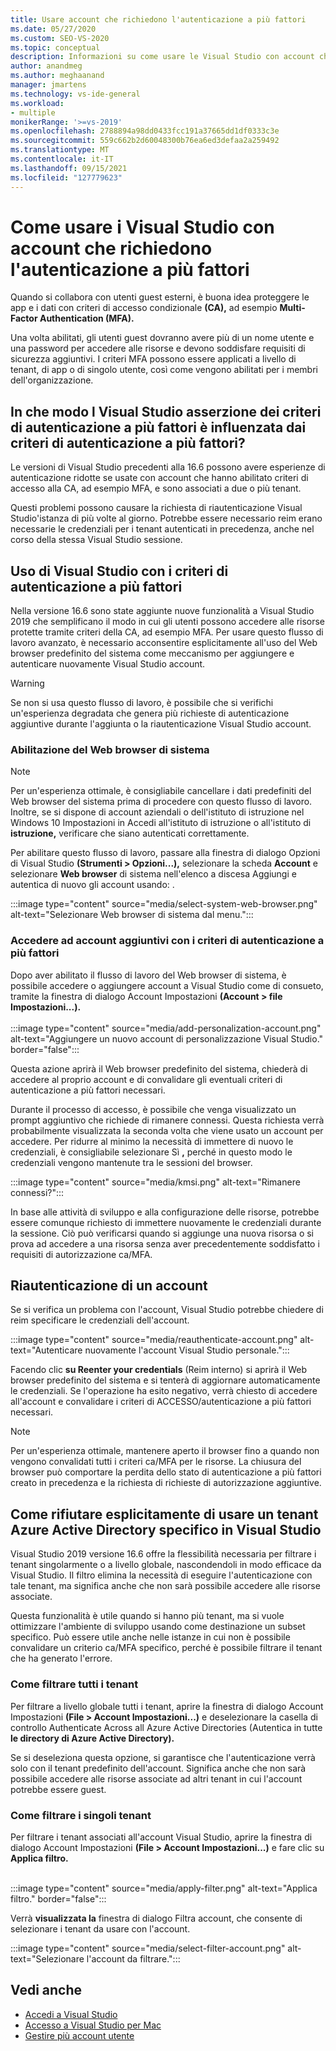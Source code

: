 ```yaml
---
title: Usare account che richiedono l'autenticazione a più fattori
ms.date: 05/27/2020
ms.custom: SEO-VS-2020
ms.topic: conceptual
description: Informazioni su come usare le Visual Studio con account che richiedono l'autenticazione a più fattori.
author: anandmeg
ms.author: meghaanand
manager: jmartens
ms.technology: vs-ide-general
ms.workload:
- multiple
monikerRange: '>=vs-2019'
ms.openlocfilehash: 2788894a98dd0433fcc191a37665dd1df0333c3e
ms.sourcegitcommit: 559c662b2d60048300b76ea6ed3defaa2a259492
ms.translationtype: MT
ms.contentlocale: it-IT
ms.lasthandoff: 09/15/2021
ms.locfileid: "127779623"
---
```

# <a name="how-to-use-visual-studio-with-accounts-that-require-multi-factor-authentication"></a>Come usare i Visual Studio con account che richiedono l'autenticazione a più fattori

Quando si collabora con utenti guest esterni, è buona idea proteggere le app e i dati con criteri di accesso condizionale **(CA),** ad esempio **Multi-Factor Authentication (MFA).**  

Una volta abilitati, gli utenti guest dovranno avere più di un nome utente e una password per accedere alle risorse e devono soddisfare requisiti di sicurezza aggiuntivi. I criteri MFA possono essere applicati a livello di tenant, di app o di singolo utente, così come vengono abilitati per i membri dell'organizzazione. 

## <a name="how-is-the-visual-studio-experience-affected-by-mfa-policies"></a>In che modo l Visual Studio asserzione dei criteri di autenticazione a più fattori è influenzata dai criteri di autenticazione a più fattori?
Le versioni di Visual Studio precedenti alla 16.6 possono avere esperienze di autenticazione ridotte se usate con account che hanno abilitato criteri di accesso alla CA, ad esempio MFA, e sono associati a due o più tenant.

Questi problemi possono causare la richiesta di riautenticazione Visual Studio'istanza di più volte al giorno. Potrebbe essere necessario reim erano necessarie le credenziali per i tenant autenticati in precedenza, anche nel corso della stessa Visual Studio sessione.

## <a name="using-visual-studio-with-mfa-policies"></a>Uso di Visual Studio con i criteri di autenticazione a più fattori
Nella versione 16.6 sono state aggiunte nuove funzionalità a Visual Studio 2019 che semplificano il modo in cui gli utenti possono accedere alle risorse protette tramite criteri della CA, ad esempio MFA. Per usare questo flusso di lavoro avanzato, è necessario acconsentire esplicitamente all'uso del Web browser predefinito del sistema come meccanismo per aggiungere e autenticare nuovamente Visual Studio account.  

> [!WARNING]
> Se non si usa questo flusso di lavoro, è possibile che si verifichi un'esperienza degradata che genera più richieste di autenticazione aggiuntive durante l'aggiunta o la riautenticazione Visual Studio account. 

### <a name="enabling-system-web-browser"></a>Abilitazione del Web browser di sistema

> [!NOTE] 
> Per un'esperienza ottimale, è consigliabile cancellare i dati predefiniti del Web browser del sistema prima di procedere con questo flusso di lavoro. Inoltre, se si dispone di account aziendali o dell'istituto di istruzione nel Windows 10 Impostazioni in Accedi all'istituto di istruzione o all'istituto di **istruzione,** verificare che siano autenticati correttamente.

Per abilitare questo flusso di lavoro, passare alla finestra di dialogo Opzioni di Visual Studio **(Strumenti > Opzioni...),** selezionare la scheda **Account** e selezionare **Web browser** di sistema nell'elenco a discesa Aggiungi e autentica di nuovo gli account usando: .  

:::image type="content" source="media/select-system-web-browser.png" alt-text="Selezionare Web browser di sistema dal menu.":::

### <a name="sign-into-additional-accounts-with-mfapolicies"></a>Accedere ad account aggiuntivi con i criteri di autenticazione a più fattori 
Dopo aver abilitato il flusso di lavoro del Web browser di sistema, è possibile accedere o aggiungere account a Visual Studio come di consueto, tramite la finestra di dialogo Account Impostazioni **(Account > file Impostazioni...).**   
</br>
:::image type="content" source="media/add-personalization-account.png" alt-text="Aggiungere un nuovo account di personalizzazione Visual Studio." border="false":::

Questa azione aprirà il Web browser predefinito del sistema, chiederà di accedere al proprio account e di convalidare gli eventuali criteri di autenticazione a più fattori necessari.

Durante il processo di accesso, è possibile che venga visualizzato un prompt aggiuntivo che richiede di rimanere connessi. Questa richiesta verrà probabilmente visualizzata la seconda volta che viene usato un account per accedere. Per ridurre al minimo la necessità di immettere di nuovo le credenziali, è consigliabile selezionare Sì **,** perché in questo modo le credenziali vengono mantenute tra le sessioni del browser.

:::image type="content" source="media/kmsi.png" alt-text="Rimanere connessi?":::

In base alle attività di sviluppo e alla configurazione delle risorse, potrebbe essere comunque richiesto di immettere nuovamente le credenziali durante la sessione. Ciò può verificarsi quando si aggiunge una nuova risorsa o si prova ad accedere a una risorsa senza aver precedentemente soddisfatto i requisiti di autorizzazione ca/MFA.

## <a name="reauthenticating-an-account"></a>Riautenticazione di un account  
Se si verifica un problema con l'account, Visual Studio potrebbe chiedere di reim specificare le credenziali dell'account.  

:::image type="content" source="media/reauthenticate-account.png" alt-text="Autenticare nuovamente l'account Visual Studio personale.":::

Facendo clic **su Reenter your credentials** (Reim interno) si aprirà il Web browser predefinito del sistema e si tenterà di aggiornare automaticamente le credenziali. Se l'operazione ha esito negativo, verrà chiesto di accedere all'account e convalidare i criteri di ACCESSO/autenticazione a più fattori necessari.

> [!NOTE] 
> Per un'esperienza ottimale, mantenere aperto il browser fino a quando non vengono convalidati tutti i criteri ca/MFA per le risorse. La chiusura del browser può comportare la perdita dello stato di autenticazione a più fattori creato in precedenza e la richiesta di richieste di autorizzazione aggiuntive.

## <a name="how-to-opt-out-of-using-a-specific-azure-active-directory-tenant-in-visual-studio"></a>Come rifiutare esplicitamente di usare un tenant Azure Active Directory specifico in Visual Studio

Visual Studio 2019 versione 16.6 offre la flessibilità necessaria per filtrare i tenant singolarmente o a livello globale, nascondendoli in modo efficace da Visual Studio. Il filtro elimina la necessità di eseguire l'autenticazione con tale tenant, ma significa anche che non sarà possibile accedere alle risorse associate.

Questa funzionalità è utile quando si hanno più tenant, ma si vuole ottimizzare l'ambiente di sviluppo usando come destinazione un subset specifico. Può essere utile anche nelle istanze in cui non è possibile convalidare un criterio ca/MFA specifico, perché è possibile filtrare il tenant che ha generato l'errore. 

### <a name="how-to-filter-out-all-tenants"></a>Come filtrare tutti i tenant
Per filtrare a livello globale tutti i tenant, aprire la finestra di dialogo Account Impostazioni **(File > Account Impostazioni...)** e deselezionare la casella di controllo Authenticate Across all Azure Active Directories (Autentica in tutte **le directory di Azure Active Directory).**

Se si deseleziona questa opzione, si garantisce che l'autenticazione verrà solo con il tenant predefinito dell'account. Significa anche che non sarà possibile accedere alle risorse associate ad altri tenant in cui l'account potrebbe essere guest.

### <a name="how-to-filter-out-individual-tenants"></a>Come filtrare i singoli tenant
Per filtrare i tenant associati all'account Visual Studio, aprire la finestra di dialogo Account Impostazioni **(File > Account Impostazioni...)** e fare clic su **Applica filtro.** 
</br>
</br>

:::image type="content" source="media/apply-filter.png" alt-text="Applica filtro." border="false":::

Verrà **visualizzata la** finestra di dialogo Filtra account, che consente di selezionare i tenant da usare con l'account. 

:::image type="content" source="media/select-filter-account.png" alt-text="Selezionare l'account da filtrare.":::

## <a name="see-also"></a>Vedi anche

- [Accedi a Visual Studio](signing-in-to-visual-studio.md)
- [Accesso a Visual Studio per Mac](/visualstudio/mac/signing-in)
- [Gestire più account utente](work-with-multiple-user-accounts.md)

